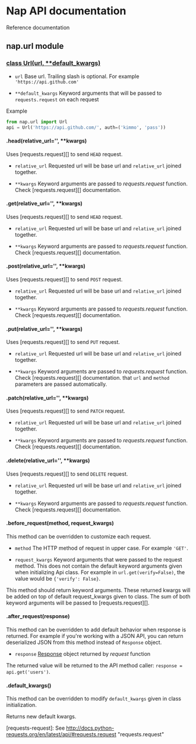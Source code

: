 # Nap API documentation

Reference documentation

## nap.url module

### [class Url(url, \*\*default_kwargs)](/nap/url.py#L20)

* `url`
    Base url. Trailing slash is optional.
    For example `'https://api.github.com'`

* `**default_kwargs`
    Keyword arguments that will be passed to
    `requests.request` on each request

Example
```python
from nap.url import Url
api = Url('https://api.github.com/', auth=('kimmo', 'pass'))
```

#### .head(relative_url='', **kwargs)

Uses [requests.request][] to send `HEAD` request.

* `relative_url`
    Requested url will be base url and `relative_url` joined together.

* `**kwargs`
    Keyword arguments are passed to *requests.request* function.
    Check [requests.request][] documentation.

#### .get(relative_url='', **kwargs)

Uses [requests.request][] to send `HEAD` request.

* `relative_url`
    Requested url will be base url and `relative_url` joined together.

* `**kwargs`
    Keyword arguments are passed to *requests.request* function.
    Check [requests.request][] documentation.

#### .post(relative_url='', **kwargs)

Uses [requests.request][] to send `POST` request.

* `relative_url`
    Requested url will be base url and `relative_url` joined together.

* `**kwargs`
    Keyword arguments are passed to *requests.request* function.
    Check [requests.request][] documentation.

#### .put(relative_url='', **kwargs)

Uses [requests.request][] to send `PUT` request.

* `relative_url`
    Requested url will be base url and `relative_url` joined together.

* `**kwargs`
    Keyword arguments are passed to *requests.request* function.
    Check [requests.request][] documentation. that `url` and `method` parameters are passed automatically.

#### .patch(relative_url='', **kwargs)

Uses [requests.request][] to send `PATCH` request.

* `relative_url`
    Requested url will be base url and `relative_url` joined together.

* `**kwargs`
    Keyword arguments are passed to *requests.request* function.
    Check [requests.request][] documentation.

#### .delete(relative_url='', **kwargs)

Uses [requests.request][] to send `DELETE` request.

* `relative_url`
    Requested url will be base url and `relative_url` joined together.

* `**kwargs`
    Keyword arguments are passed to *requests.request* function.
    Check [requests.request][] documentation.

#### .before_request(method, request_kwargs)

This method can be overridden to customize each request.

* `method`
    The HTTP method of request in upper case. For example `'GET'`.

* `request_kwargs`
    Keyword arguments that were passed to the request method.
    This does not contain the default keyword arguments given when
    initializing Api class. For example in `url.get(verify=False)`,
    the value would be `{'verify': False}`.

This method should return keyword arguments. These returned kwargs will be
added on top of default request_kwargs given to class. The sum of both keyword
arguments will be passed to [requests.request][].

#### .after_request(response)

This method can be overridden to add default behavior when response
is returned. For example if you're working with a JSON API, you can
return deserialized JSON from this method instead of `Response` object.

* `response`
    [Response](http://docs.python-requests.org/en/latest/api/#requests.Response)
    object returned by *request* function

The returned value will be returned to the API method caller:
`response = api.get('users')`.

#### .default_kwargs()

This method can be overridden to modify `default_kwargs` given in class initialization.

Returns new default kwargs.


[requests-request]: See http://docs.python-requests.org/en/latest/api/#requests.request     "requests.request"

